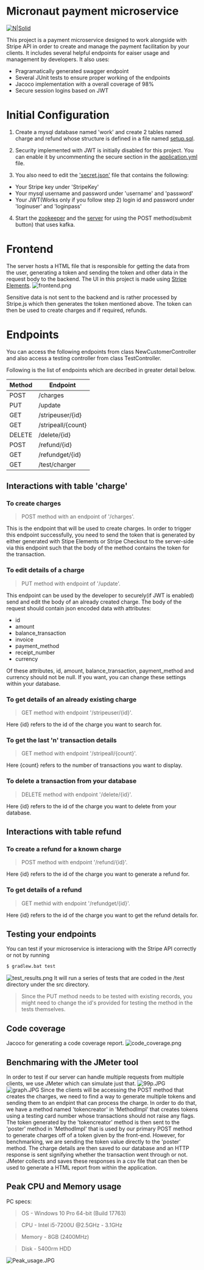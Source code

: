 # Micronaut payment microservice

[![N|Solid](https://micronaut.io/images/Micronaut_OG_Logo.png)](https://micronaut.io/)

This project is a payment microservice designed to work alongside with Stripe API in order to create and manage the payment facilitation by your clients. It includes several helpful endpoints for eaiser usage and management by developers. It also uses:
  - Pragramatically generated swagger endpoint
  - Several JUnit tests to ensure proper working of the endpoints
  - Jacoco implementation  with a overall coverage of 98%
  - Secure session logins based on JWT

# Initial Configuration
1. Create a mysql database named 'work' and create 2 tables named charge and refund whose structure is defined in a file named [setup.sql](https://github.com/Naman1997/Micronaut-final/blob/master/setup.sql).

2. Security implemented with JWT is initially disabled for this project. You can enable it by uncommenting the secure section in the [application.yml](https://github.com/Naman1997/Micronaut-final/blob/master/src/main/resources/application.yml) file.

3. You also need to edit the ['secret.json'](https://github.com/Naman1997/Micronaut-final/blob/master/src/main/java/Password_and_DB_access/secret.json) file that contains the following:
  - Your Stripe key under 'StripeKey'
  - Your mysql username and password under 'username' and 'password'
  - Your JWT(Works only if you follow step 2) login id and password under 'loginuser' and 'loginpass'
  
4. Start the [zookeeper](https://kafka.apache.org/quickstart) and the [server](https://kafka.apache.org/quickstart) for using the POST method(submit button) that uses kafka.

# Frontend
The server hosts a HTML file that is responsible for getting the data from the user, generating a token and sending the token and other data in the request body to the backend.
The UI in this project is made using [Stripe Elements](https://stripe.com/payments/elements).
![frontend.png](https://www.dropbox.com/s/i2jf31ao5s49bes/frontend.png?dl=0&raw=1)

Sensitive data is not sent to the backend and is rather processed by Stripe.js which then generates the token mentioned above. The token can then be used to create charges and if required, refunds.

# Endpoints
You can access the following endpoints from class NewCustomerController and also access a testing controller from class TestController.

Following is the list of endpoints which are decribed in greater detail below.

| Method | Endpoint |
| ------ | ------ |
| POST | /charges |
| PUT | /update |
| GET | /stripeuser/{id} |
| GET | /stripeall/{count} |
| DELETE | /delete/{id} |
| POST | /refund/{id} |
| GET | /refundget/{id} |
| GET | /test/charger |

## Interactions with table 'charge'
### To create charges
> POST method with an endpoint of '/charges'.

This is the endpoint that will be used to create charges. In order to trigger this endpoint successfully, you need to send the token that is generated by either generated with Stipe Elements or Stripe Checkout to the server-side via this endpoint such that the body of the method contains the token for the transaction.

### To edit details of a charge
> PUT method with endpoint of '/update'. 

This endpoint can be used by the developer to securely(if JWT is enabled) send and edit the body of an already created charge. The body of the request should contain json encoded data with attributes:
- id
- amount
- balance_transaction
- invoice
- payment_method
- receipt_number
- currency

Of these attributes, id, amount, balance_transaction, payment_method and currency should not be null. If you want, you can change these settings within your database.

### To get details of an already existing charge
> GET method with endpoint '/stripeuser/{id}'. 

Here {id} refers to the id of the charge you want to search for.

### To get the last 'n' transaction details
>GET method with endpoint '/stripeall/{count}'.

Here {count} refers to the number of transactions you want to display.

### To delete a transaction from your database
> DELETE method with endpoint '/delete/{id}'.

Here {id} refers to the id of the charge you want to delete from your database.

## Interactions with table refund
### To create a refund for a known charge
> POST method with endpoint '/refund/{id}'. 

Here {id} refers to the id of the charge you want to generate a refund for.

### To get details of a refund
> GET methid with endpoint '/refundget/{id}'.

Here {id} refers to the id of the charge you want to get the refund details for.

## Testing your endpoints
You can test if your microservice is interaciong with the Stripe API correctly or not by running 
```sh
$ gradlew.bat test
```
![test_results.png](https://www.dropbox.com/s/3gvpxbyy46anu7m/test_results.png?dl=0&raw=1)
It will run a series of tests that are coded in the /test directory under the src directory.
> Since the PUT method needs to be tested with existing records, you might need to change the id's provided for testing the method in the tests themselves.

## Code coverage
Jacoco for generating a code coverage report.
![code_coverage.png](https://www.dropbox.com/s/i4udfjhbjxo4ohe/code_coverage.png?dl=0&raw=1)

## Benchmaring with the JMeter tool
In order to test if our server can handle multiple requests from multiple clients, we use JMeter which can simulate just that.
![99p.JPG](https://www.dropbox.com/s/t79su5gyxcf89d5/99p.JPG?dl=0&raw=1)
![graph.JPG](https://www.dropbox.com/s/fs9opj2r4l5kikz/graph.JPG?dl=0&raw=1)
Since the clients will be accessing the POST method that creates the charges, we need to find a way to generate multiple tokens and sending them to an endpint that can process the charge.
In order to do that, we have a method named 'tokencreator' in 'MethodImpl' that creates tokens using a testing card number whose transactions should not raise any flags. The token generated by the 'tokencreator' method is then sent to the 'poster' method in 'MethodImpl' that is used by our primary POST method to generate charges off of a token given by the front-end. However, for benchmarking, we are sending the token value directly to the 'poster' method. The charge details are then saved to our database and an HTTP response is sent signifying whether the transaction went through or not.
JMeter collects and saves these responses in a csv file that can then be used to generate a HTML report from within the application.

## Peak CPU and Memory usage
PC specs:
> OS - Windows 10 Pro 64-bit (Build 17763)

> CPU - Intel i5-7200U @2.5GHz - 3.1GHz

> Memory - 8GB (2400MHz)

> Disk - 5400rm HDD

![Peak_usage.JPG](https://www.dropbox.com/s/o0z65neinbyb6dg/Peak_usage.JPG?dl=0&raw=1)
